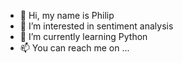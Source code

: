 - 👋 Hi, my name is Philip
- 👀 I’m interested in sentiment analysis
- 🌱 I’m currently learning Python
- 📫 You can reach me on ...

<!---
philiposive/philiposive is a ✨ special ✨ repository because its `README.md` (this file) appears on your GitHub profile.
You can click the Preview link to take a look at your changes.
--->
